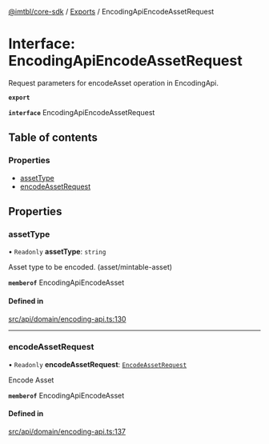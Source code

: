 [@imtbl/core-sdk](../README.md) / [Exports](../modules.md) / EncodingApiEncodeAssetRequest

# Interface: EncodingApiEncodeAssetRequest

Request parameters for encodeAsset operation in EncodingApi.

**`export`** 

**`interface`** EncodingApiEncodeAssetRequest

## Table of contents

### Properties

- [assetType](EncodingApiEncodeAssetRequest.md#assettype)
- [encodeAssetRequest](EncodingApiEncodeAssetRequest.md#encodeassetrequest)

## Properties

### assetType

• `Readonly` **assetType**: `string`

Asset type to be encoded. (asset/mintable-asset)

**`memberof`** EncodingApiEncodeAsset

#### Defined in

[src/api/domain/encoding-api.ts:130](https://github.com/immutable/imx-core-sdk/blob/7204457/src/api/domain/encoding-api.ts#L130)

___

### encodeAssetRequest

• `Readonly` **encodeAssetRequest**: [`EncodeAssetRequest`](EncodeAssetRequest.md)

Encode Asset

**`memberof`** EncodingApiEncodeAsset

#### Defined in

[src/api/domain/encoding-api.ts:137](https://github.com/immutable/imx-core-sdk/blob/7204457/src/api/domain/encoding-api.ts#L137)
